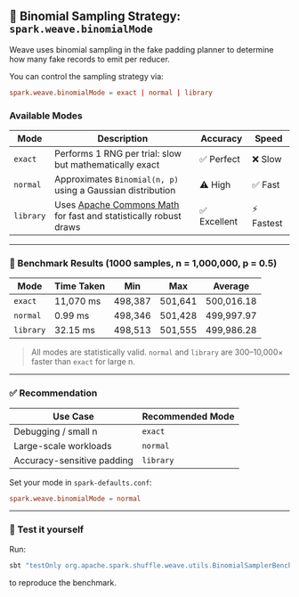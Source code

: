 ## 🎲 Binomial Sampling Strategy: `spark.weave.binomialMode`

Weave uses binomial sampling in the fake padding planner to determine how many fake records to emit per reducer.

You can control the sampling strategy via:

```conf
spark.weave.binomialMode = exact | normal | library
```

### Available Modes

| Mode     | Description                                                                 | Accuracy    | Speed     |
|----------|-----------------------------------------------------------------------------|-------------|-----------|
| `exact`  | Performs 1 RNG per trial: slow but mathematically exact                     | ✅ Perfect   | ❌ Slow    |
| `normal` | Approximates `Binomial(n, p)` using a Gaussian distribution                 | ⚠️ High      | ✅ Fast     |
| `library`| Uses [Apache Commons Math](https://commons.apache.org/proper/commons-math/) for fast and statistically robust draws | ✅ Excellent | ⚡ Fastest |

---

### 🔬 Benchmark Results (1000 samples, n = 1,000,000, p = 0.5)

| Mode     | Time Taken | Min     | Max     | Average   |
|----------|------------|---------|---------|-----------|
| `exact`  | 11,070 ms  | 498,387 | 501,641 | 500,016.18 |
| `normal` | 0.99 ms    | 498,346 | 501,428 | 499,997.97 |
| `library`| 32.15 ms   | 498,513 | 501,555 | 499,986.28 |

> All modes are statistically valid. `normal` and `library` are 300–10,000× faster than `exact` for large n.

---

### ✅ Recommendation

| Use Case                  | Recommended Mode |
|---------------------------|------------------|
| Debugging / small n       | `exact`          |
| Large-scale workloads     | `normal`         |
| Accuracy-sensitive padding| `library`        |

Set your mode in `spark-defaults.conf`:

```conf
spark.weave.binomialMode = normal
```

---

### 🧪 Test it yourself

Run:

```bash
sbt "testOnly org.apache.spark.shuffle.weave.utils.BinomialSamplerBenchmark"
```

to reproduce the benchmark.